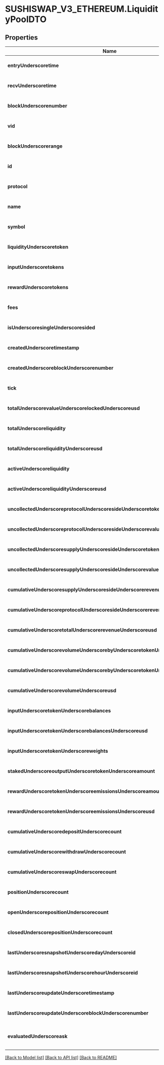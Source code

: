 # SUSHISWAP_V3_ETHEREUM.LiquidityPoolDTO

## Properties
Name | Type | Description | Notes
------------ | ------------- | ------------- | -------------
**entryUnderscoretime** | **string** |  | [optional] [default to null]
**recvUnderscoretime** | **string** |  | [optional] [default to null]
**blockUnderscorenumber** | **integer** |  | [optional] [default to null]
**vid** | **integer** |  | [optional] [default to null]
**blockUnderscorerange** | **string** |  | [optional] [default to null]
**id** | **string** |  | [optional] [default to null]
**protocol** | **string** |  | [optional] [default to null]
**name** | **string** |  | [optional] [default to null]
**symbol** | **string** |  | [optional] [default to null]
**liquidityUnderscoretoken** | **string** |  | [optional] [default to null]
**inputUnderscoretokens** | **array[string]** |  | [optional] [default to null]
**rewardUnderscoretokens** | **array[string]** |  | [optional] [default to null]
**fees** | **array[string]** |  | [optional] [default to null]
**isUnderscoresingleUnderscoresided** | **boolean** |  | [optional] [default to null]
**createdUnderscoretimestamp** | **string** |  | [optional] [default to null]
**createdUnderscoreblockUnderscorenumber** | **string** |  | [optional] [default to null]
**tick** | **string** |  | [optional] [default to null]
**totalUnderscorevalueUnderscorelockedUnderscoreusd** | **string** |  | [optional] [default to null]
**totalUnderscoreliquidity** | **string** |  | [optional] [default to null]
**totalUnderscoreliquidityUnderscoreusd** | **string** |  | [optional] [default to null]
**activeUnderscoreliquidity** | **string** |  | [optional] [default to null]
**activeUnderscoreliquidityUnderscoreusd** | **string** |  | [optional] [default to null]
**uncollectedUnderscoreprotocolUnderscoresideUnderscoretokenUnderscoreamounts** | **array[string]** |  | [optional] [default to null]
**uncollectedUnderscoreprotocolUnderscoresideUnderscorevaluesUnderscoreusd** | **array[string]** |  | [optional] [default to null]
**uncollectedUnderscoresupplyUnderscoresideUnderscoretokenUnderscoreamounts** | **array[string]** |  | [optional] [default to null]
**uncollectedUnderscoresupplyUnderscoresideUnderscorevaluesUnderscoreusd** | **array[string]** |  | [optional] [default to null]
**cumulativeUnderscoresupplyUnderscoresideUnderscorerevenueUnderscoreusd** | **string** |  | [optional] [default to null]
**cumulativeUnderscoreprotocolUnderscoresideUnderscorerevenueUnderscoreusd** | **string** |  | [optional] [default to null]
**cumulativeUnderscoretotalUnderscorerevenueUnderscoreusd** | **string** |  | [optional] [default to null]
**cumulativeUnderscorevolumeUnderscorebyUnderscoretokenUnderscoreamount** | **array[string]** |  | [optional] [default to null]
**cumulativeUnderscorevolumeUnderscorebyUnderscoretokenUnderscoreusd** | **array[string]** |  | [optional] [default to null]
**cumulativeUnderscorevolumeUnderscoreusd** | **string** |  | [optional] [default to null]
**inputUnderscoretokenUnderscorebalances** | **array[string]** |  | [optional] [default to null]
**inputUnderscoretokenUnderscorebalancesUnderscoreusd** | **array[string]** |  | [optional] [default to null]
**inputUnderscoretokenUnderscoreweights** | **array[string]** |  | [optional] [default to null]
**stakedUnderscoreoutputUnderscoretokenUnderscoreamount** | **string** |  | [optional] [default to null]
**rewardUnderscoretokenUnderscoreemissionsUnderscoreamount** | **array[string]** |  | [optional] [default to null]
**rewardUnderscoretokenUnderscoreemissionsUnderscoreusd** | **array[string]** |  | [optional] [default to null]
**cumulativeUnderscoredepositUnderscorecount** | **integer** |  | [optional] [default to null]
**cumulativeUnderscorewithdrawUnderscorecount** | **integer** |  | [optional] [default to null]
**cumulativeUnderscoreswapUnderscorecount** | **integer** |  | [optional] [default to null]
**positionUnderscorecount** | **integer** |  | [optional] [default to null]
**openUnderscorepositionUnderscorecount** | **integer** |  | [optional] [default to null]
**closedUnderscorepositionUnderscorecount** | **integer** |  | [optional] [default to null]
**lastUnderscoresnapshotUnderscoredayUnderscoreid** | **integer** |  | [optional] [default to null]
**lastUnderscoresnapshotUnderscorehourUnderscoreid** | **integer** |  | [optional] [default to null]
**lastUnderscoreupdateUnderscoretimestamp** | **string** |  | [optional] [default to null]
**lastUnderscoreupdateUnderscoreblockUnderscorenumber** | **string** |  | [optional] [default to null]
**evaluatedUnderscoreask** | **float** |  | [optional] [readonly] [default to null]

[[Back to Model list]](../README.md#documentation-for-models) [[Back to API list]](../README.md#documentation-for-api-endpoints) [[Back to README]](../README.md)


